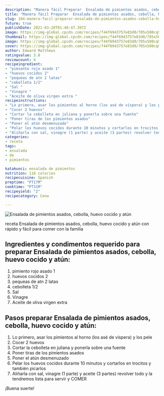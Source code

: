 ```yaml
---
description: "Manera fácil Preparar  Ensalada de pimientos asados, cebolla, huevo cocido y atún"
title: "Manera fácil Preparar  Ensalada de pimientos asados, cebolla, huevo cocido y atún"
slug: 104-manera-facil-preparar-ensalada-de-pimientos-asados-cebolla-huevo-cocido-y-atun
future: true
publishDate: 2021-03-28T01:40:47.397Z
image: https://img-global.cpcdn.com/recipes/f44f6943757e83d0/705x500cq90/ensalada-de-pimientos-asados-cebolla-huevo-cocido-y-atun-foto-principal.jpg
thumbnail: https://img-global.cpcdn.com/recipes/f44f6943757e83d0/705x500cq90/ensalada-de-pimientos-asados-cebolla-huevo-cocido-y-atun-foto-principal.jpg
image: https://img-global.cpcdn.com/recipes/f44f6943757e83d0/705x500cq90/ensalada-de-pimientos-asados-cebolla-huevo-cocido-y-atun-foto-principal.jpg
cover: https://img-global.cpcdn.com/recipes/f44f6943757e83d0/705x500cq90/ensalada-de-pimientos-asados-cebolla-huevo-cocido-y-atun-foto-principal.jpg
author: Edward Matthews
ratingvalue: 3.8
reviewcount: 4
recipeingredient:
- "pimiento rojo asado 1"
- "huevos cocidos 2"
- "pequeas de atn 2 latas"
- "cebolleta 1/2"
- "Sal "
- "Vinagre "
- "Aceite de oliva virgen extra "
recipeinstructions:
- "Lo primero, asar los pimientos al horno (los asé de víspera) y los pele"
- "Cocer 2 huevos"
- "Cortar la cebolleta en juliana y ponerla sobre una fuente"
- "Poner tiras de los pimientos asados"
- "Poner el atún desmenuzado"
- "Pelar los huevos cocidos durante 10 minutos y cortarlos en trocitos y también picarlos"
- "Aliñarla con sal, vinagre (1 parte) y aceite (3 partes) revolver todo y la tendremos lista para servir y COMER"
categories:
- receta
tags:
- ensalada
- de
- pimientos

katakunci: ensalada de pimientos 
nutrition: 116 calories
recipecuisine: Spanish
preptime: "PT17M"
cooktime: "PT31M"
recipeyield: "2"
recipecategory: Cena

---
```



![Ensalada de pimientos asados, cebolla, huevo cocido y atún](https://img-global.cpcdn.com/recipes/f44f6943757e83d0/705x500cq90/ensalada-de-pimientos-asados-cebolla-huevo-cocido-y-atun-foto-principal.jpg)

receta Ensalada de pimientos asados, cebolla, huevo cocido y atún con rápido y fácil para comer con la familia

<!--inarticleads1-->

## Ingredientes y condimentos requerido para preparar Ensalada de pimientos asados, cebolla, huevo cocido y atún:

1. pimiento rojo asado 1
1. huevos cocidos 2
1. pequeas de atn 2 latas
1. cebolleta 1/2
1. Sal 
1. Vinagre 
1. Aceite de oliva virgen extra 



<!--inarticleads2-->

## Pasos preparar Ensalada de pimientos asados, cebolla, huevo cocido y atún:

1. Lo primero, asar los pimientos al horno (los asé de víspera) y los pele
1. Cocer 2 huevos
1. Cortar la cebolleta en juliana y ponerla sobre una fuente
1. Poner tiras de los pimientos asados
1. Poner el atún desmenuzado
1. Pelar los huevos cocidos durante 10 minutos y cortarlos en trocitos y también picarlos
1. Aliñarla con sal, vinagre (1 parte) y aceite (3 partes) revolver todo y la tendremos lista para servir y COMER



¡Buena suerte!

